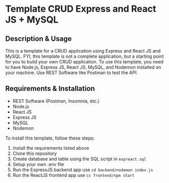 # Template CRUD Express and React JS + MySQL

## Description & Usage

This is a template for a CRUD application using Express and React JS and MySQL. FYI, this template is not a complete application, but a starting point for you to build your own CRUD application.
To use this template, you need to have Node.js, Express JS, React JS, MySQL, and Nodemon installed on your machine. Use REST Software like Postman to test the API.

## Requirements & Installation

- REST Software (Postman, Insomnia, etc.)
- Node.js
- React JS
- Express JS
- MySQL
- Nodemon

To install this template, follow these steps:

1. Install the requirements listed above
2. Clone this repository
3. Create database and table using the SQL script in `expreact.sql`
4. Setup your own .env file
5. Run the ExpressJS backend app use `cd backend/nodemon index.js`
6. Run the ReactJS frontend app use `cs frontend/npm start`
